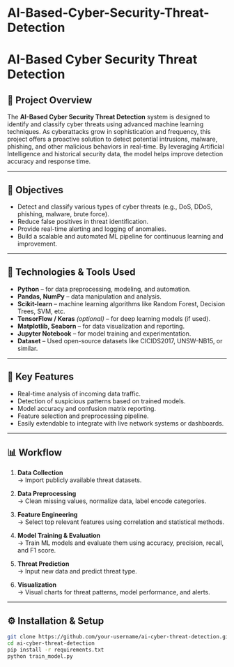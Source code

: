 # AI-Based-Cyber-Security-Threat-Detection
# AI-Based Cyber Security Threat Detection

## 📌 Project Overview

The **AI-Based Cyber Security Threat Detection** system is designed to identify and classify cyber threats using advanced machine learning techniques. As cyberattacks grow in sophistication and frequency, this project offers a proactive solution to detect potential intrusions, malware, phishing, and other malicious behaviors in real-time. By leveraging Artificial Intelligence and historical security data, the model helps improve detection accuracy and response time.

---

## 🎯 Objectives

- Detect and classify various types of cyber threats (e.g., DoS, DDoS, phishing, malware, brute force).
- Reduce false positives in threat identification.
- Provide real-time alerting and logging of anomalies.
- Build a scalable and automated ML pipeline for continuous learning and improvement.

---

## 🧠 Technologies & Tools Used

- **Python** – for data preprocessing, modeling, and automation.
- **Pandas, NumPy** – data manipulation and analysis.
- **Scikit-learn** – machine learning algorithms like Random Forest, Decision Trees, SVM, etc.
- **TensorFlow / Keras** *(optional)* – for deep learning models (if used).
- **Matplotlib, Seaborn** – for data visualization and reporting.
- **Jupyter Notebook** – for model training and experimentation.
- **Dataset** – Used open-source datasets like CICIDS2017, UNSW-NB15, or similar.

---

## 🧪 Key Features

- Real-time analysis of incoming data traffic.
- Detection of suspicious patterns based on trained models.
- Model accuracy and confusion matrix reporting.
- Feature selection and preprocessing pipeline.
- Easily extendable to integrate with live network systems or dashboards.

---

## 📊 Workflow

1. **Data Collection**  
   → Import publicly available threat datasets.

2. **Data Preprocessing**  
   → Clean missing values, normalize data, label encode categories.

3. **Feature Engineering**  
   → Select top relevant features using correlation and statistical methods.

4. **Model Training & Evaluation**  
   → Train ML models and evaluate them using accuracy, precision, recall, and F1 score.

5. **Threat Prediction**  
   → Input new data and predict threat type.

6. **Visualization**  
   → Visual charts for threat patterns, model performance, and alerts.

---

## ⚙️ Installation & Setup

```bash
git clone https://github.com/your-username/ai-cyber-threat-detection.git
cd ai-cyber-threat-detection
pip install -r requirements.txt
python train_model.py
